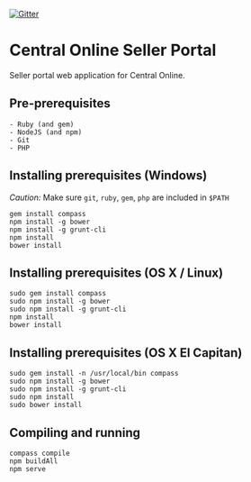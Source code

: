 [![Gitter](https://badges.gitter.im/Laki7877/col-sp-ui.svg)](https://gitter.im/Laki7877/col-sp-ui?utm_source=badge&utm_medium=badge&utm_campaign=pr-badge)
# Central Online Seller Portal 
Seller portal web application for Central Online.

## Pre-prerequisites
    - Ruby (and gem)
    - NodeJS (and npm)
    - Git
    - PHP

## Installing prerequisites (Windows)
*Caution:* Make sure `git`, `ruby`, `gem`, `php` are included in `$PATH`
   
    gem install compass
    npm install -g bower
    npm install -g grunt-cli
    npm install
    bower install
    
## Installing prerequisites (OS X / Linux)

    sudo gem install compass
    sudo npm install -g bower
    sudo npm install -g grunt-cli
    npm install
    bower install
    
## Installing prerequisites (OS X El Capitan)

    sudo gem install -n /usr/local/bin compass
    sudo npm install -g bower
    sudo npm install -g grunt-cli
    sudo npm install
    sudo bower install
    
## Compiling and running
    
    compass compile
    npm buildAll
    npm serve
